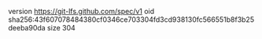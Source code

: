 version https://git-lfs.github.com/spec/v1
oid sha256:43f607078484380cf0346ce703304fd3cd938130fc566551b8f3b25deeba90da
size 304
